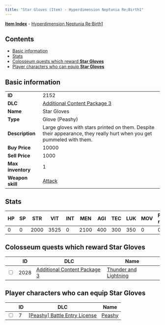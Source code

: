```yaml
---
title: "Star Gloves (Item) - Hyperdimension Neptunia Re;Birth1"
---
```


[**Item Index**](/neptunia/rb1/item/index.html) - [Hyperdimension Neptunia Re;Birth1](/neptunia/rb1)

## Contents

- [Basic information](#basic-information)
- [Stats](#stats)
- [Colosseum quests which reward **Star Gloves**](#colosseum-quests-which-reward-star-gloves)
- [Player characters who can equip **Star Gloves**](#player-characters-who-can-equip-star-gloves)

## Basic information

|   |   |
| -- | -- |
| **ID** | 2152 |
| **DLC** | [Additional Content Package 3](/neptunia/rb1/dlc/12-pack3.html) |
| **Name** | Star Gloves |
| **Type** | Glove (Peashy) |
| **Description** | Large gloves with stars printed on them. Despite their appearance, they really hurt when you get pummeled with them. |
| **Buy Price** | 10000 |
| **Sell Price** | 1000 |
| **Max inventory** | 1 |
| **Weapon skill** | [Attack](/neptunia/rb1/skill/8-1201-attack.html) |

## Stats

| HP | SP | STR | VIT | INT | MEN | AGI | TEC | LUK | MOV | Fire res. | Ice res. | Wind res. | Lightning res. |
| -- | -- | --- | --- | --- | --- | --- | --- | --- | --- | --------- | -------- | --------- | -------------- |
| 0 | 0 | 2000 | 3525 | 0 | 2100 | 400 | 300 | 350 | 0 | 0 | 0 | 0 | 0 |

## Colosseum quests which reward **Star Gloves**

|    | ID | DLC | Name |
| -- | -- | --- | ---- |
| <input type="checkbox" id="rb1-colosseum-12-2028" class="trackbox" /> | 2028 | [Additional Content Package 3](/neptunia/rb1/dlc/12-pack3.html) | [Thunder and Lightning](/neptunia/rb1/colosseum/12-2028-thunder-and-lightning.html) |

## Player characters who can equip **Star Gloves**

|    | ID | DLC | Name |
| -- | -- | --- | ---- |
| <input type="checkbox" id="rb1-player-8-7" class="trackbox" /> | 7 | [[Peashy] Battle Entry License](/neptunia/rb1/dlc/8-peashy.html) | [Peashy](/neptunia/rb1/player/8-7-peashy.html) |